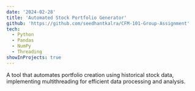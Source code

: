 ```yaml
---
date: '2024-02-28'
title: 'Automated Stock Portfolio Generator'
github: 'https://github.com/seedhantkalra/CFM-101-Group-Assignment'
tech:
  - Python
  - Pandas
  - NumPy
  - Threading
showInProjects: true
---
```


A tool that automates portfolio creation using historical stock data, implementing multithreading for efficient data processing and analysis.
